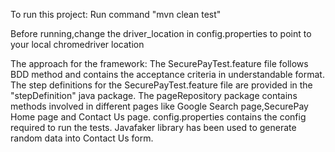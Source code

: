To run this project:
Run command "mvn clean test"

Before running,change the driver_location in config.properties to point to your local chromedriver location

The approach for the framework:
The SecurePayTest.feature file follows BDD method and contains the acceptance criteria in understandable format.
The step definitions for the SecurePayTest.feature file are provided in the "stepDefinition" java package.
The pageRepository package contains methods involved in different pages like Google Search page,SecurePay Home page and Contact Us page.
config.properties contains the config required to run the tests.
Javafaker library has been used to generate random data into Contact Us form.
